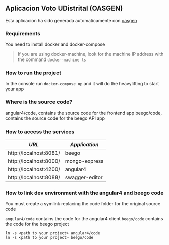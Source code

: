 ## Aplicacion Voto UDistrital (OASGEN)

Esta aplicacion ha sido generada automaticamente con [oasgen](https://github.com/udistrital/oasgen)

### Requirements
You need to install docker and docker-compose

> If you are using docker-machine, look for the machine IP address with the command `docker-machine ls`

### How to run the project
In the console run `docker-compose up` and it will do the heavylifting to start your app

### Where is the source code?
angular4/code, contains the source code for the frontend app
beego/code, contains the source code for the beego API app

### How to access the services

| *URL* | *Application* |
|---  | ----------- |
| http://localhost:8081/ | beego          |
| http://localhost:8000/ | mongo-express  |
| http://localhost:4200/ | angular4       |
| http://localhost:8088/ | swagger-editor |

### How to link dev environment with the angular4 and beego code
You must create a symlink replacing the code folder for the original source code

`angular4/code` contains the code for the angular4 client
`beego/code` contains the code for the beego project

```
ln -s <path to your project> angular4/code
ln -s <path to your project> beego/code
```
